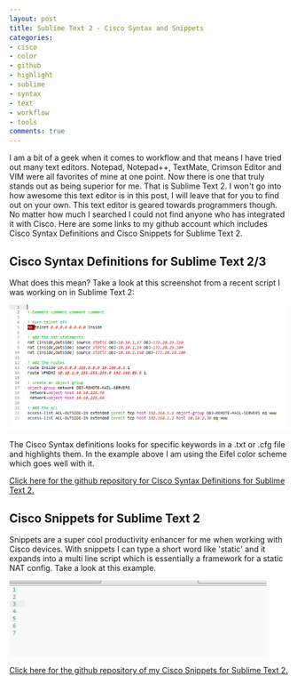 ```yaml
---
layout: post
title: Sublime Text 2 - Cisco Syntax and Snippets
categories:
- cisco
- color
- github
- highlight
- sublime
- syntax
- text
- workflow
- tools
comments: true
---
```

I am a bit of a geek when it comes to workflow and that means I have tried out many text editors. Notepad, Notepad++, TextMate, Crimson Editor and VIM were all favorites of mine at one point. Now there is one that truly stands out as being superior for me. That is Sublime Text 2. I won't go into how awesome this text editor is in this post, I will leave that for you to find out on your own. This text editor is geared towards programmers though. No matter how much I searched I could not find anyone who has integrated it with Cisco. Here are some links to my github account which includes Cisco Syntax Definitions and Cisco Snippets for Sublime Text 2.

## Cisco Syntax Definitions for Sublime Text 2/3
What does this mean? Take a look at this screenshot from a recent script I was working on in Sublime Text 2:


![Syntax example - IMG](/images/Sublime-Cisco-Syntax.png)

The Cisco Syntax definitions looks for specific keywords in a .txt or .cfg file and highlights them. In the example above I am using the Eifel color scheme which goes well with it.

<a href="https://github.com/tunnelsup/sublime-cisco-syntax">Click here for the github repository for Cisco Syntax Definitions for Sublime Text 2.</a>

## Cisco Snippets for Sublime Text 2
Snippets are a super cool productivity enhancer for me when working with Cisco devices. With snippets I can type a short word like 'static' and it expands into a multi line script which is essentially a framework for a static NAT config. Take a look at this example.

![Cisco Snippets - IMG](/images/static_1.gif)

<a href="https://github.com/tunnelsup/sublime-cisco-snippets">Click here for the github repository of my Cisco Snippets for Sublime Text 2.</a>